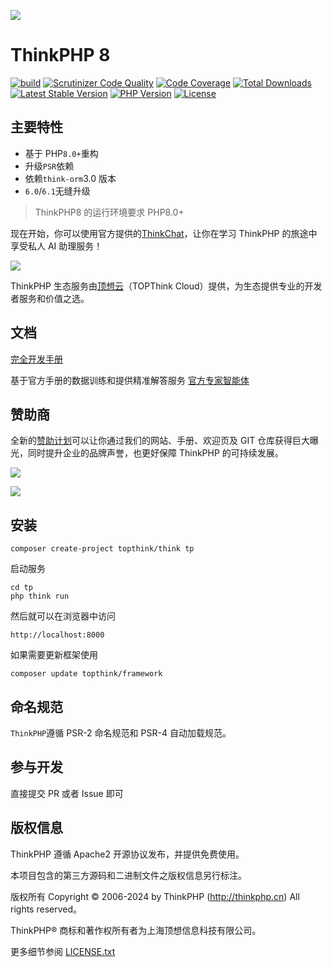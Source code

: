 ![](https://www.thinkphp.cn/uploads/images/20230630/300c856765af4d8ae758c503185f8739.png)

# ThinkPHP 8

[![build](https://github.com/top-think/framework/actions/workflows/build.yml/badge.svg?branch=8.0)](https://github.com/top-think/framework/actions)
[![Scrutinizer Code Quality](https://scrutinizer-ci.com/g/top-think/framework/badges/quality-score.png?b=8.0)](https://scrutinizer-ci.com/g/top-think/framework/?branch=8.0)
[![Code Coverage](https://scrutinizer-ci.com/g/top-think/framework/badges/coverage.png?b=8.0)](https://scrutinizer-ci.com/g/top-think/framework/?branch=8.0)
[![Total Downloads](https://poser.pugx.org/topthink/framework/downloads)](https://packagist.org/packages/topthink/framework)
[![Latest Stable Version](https://poser.pugx.org/topthink/framework/v/stable)](https://packagist.org/packages/topthink/framework)
[![PHP Version](https://img.shields.io/badge/php-%3E%3D8.0-8892BF.svg)](http://www.php.net/)
[![License](https://poser.pugx.org/topthink/framework/license)](https://packagist.org/packages/topthink/framework)

## 主要特性

- 基于 PHP`8.0+`重构
- 升级`PSR`依赖
- 依赖`think-orm`3.0 版本
- `6.0`/`6.1`无缝升级

> ThinkPHP8 的运行环境要求 PHP8.0+

现在开始，你可以使用官方提供的[ThinkChat](https://chat.topthink.com/)，让你在学习 ThinkPHP 的旅途中享受私人 AI 助理服务！

[![](https://www.topthink.com/uploads/assistant/20230630/4d1a3f0ad2958b49bb8189b7ef824cb0.png)](https://chat.topthink.com/)

ThinkPHP 生态服务由[顶想云](https://www.topthink.com)（TOPThink Cloud）提供，为生态提供专业的开发者服务和价值之选。

## 文档

[完全开发手册](https://doc.thinkphp.cn)

基于官方手册的数据训练和提供精准解答服务
[官方专家智能体](https://chat.topthink.com/chat/eorole)

## 赞助商

全新的[赞助计划](https://www.thinkphp.cn/sponsor)可以让你通过我们的网站、手册、欢迎页及 GIT 仓库获得巨大曝光，同时提升企业的品牌声誉，也更好保障 ThinkPHP 的可持续发展。

[![](https://www.thinkphp.cn/sponsor/special.svg)](https://www.thinkphp.cn/sponsor/special)

[![](https://www.thinkphp.cn/sponsor.svg)](https://www.thinkphp.cn/sponsor)

## 安装

```
composer create-project topthink/think tp
```

启动服务

```
cd tp
php think run
```

然后就可以在浏览器中访问

```
http://localhost:8000
```

如果需要更新框架使用

```
composer update topthink/framework
```

## 命名规范

`ThinkPHP`遵循 PSR-2 命名规范和 PSR-4 自动加载规范。

## 参与开发

直接提交 PR 或者 Issue 即可

## 版权信息

ThinkPHP 遵循 Apache2 开源协议发布，并提供免费使用。

本项目包含的第三方源码和二进制文件之版权信息另行标注。

版权所有 Copyright © 2006-2024 by ThinkPHP (http://thinkphp.cn) All rights reserved。

ThinkPHP® 商标和著作权所有者为上海顶想信息科技有限公司。

更多细节参阅 [LICENSE.txt](LICENSE.txt)
